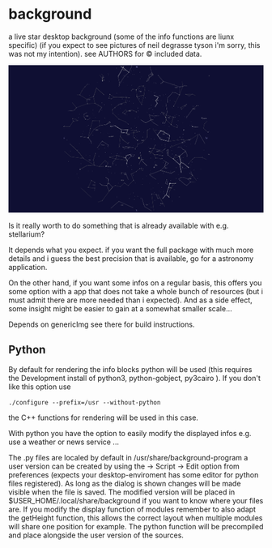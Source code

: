 # background
a live star desktop background (some of the info functions are liunx specific)
(if you expect to see pictures of neil degrasse tyson i'm sorry,
this was not my intention).
see AUTHORS for &copy; included data.

![Background](background.png "background")


Is it really worth to do something that is already available
with e.g. stellarium?

It depends what you expect.
if you want the full package with much more details and
i guess the best precision that is available,
go for a astronomy application.

On the other hand, if you want some infos on a regular basis,
this offers you some option with a app that does
not take a whole bunch of resources
(but i must admit there are more needed than i expected).
And as a side effect, some insight might be easier to gain
at a somewhat smaller scale...

Depends on genericImg see there for build instructions.

## Python

By default for rendering the info blocks python will be used
(this requires the Development install of python3, python-gobject, py3cairo ).
If you don't like this option use
```
./configure --prefix=/usr --without-python
```
the C++ functions for rendering will be used in this case.

With python you have the option to easily
modify the displayed infos e.g. use a weather or news service ...

The .py files are localed by default in /usr/share/background-program
a user version can be created
by using the -> Script -> Edit option from preferences
(expects your desktop-enviroment has some editor for python files registered).
As long as the dialog is shown changes will be made visible when the file
is saved.
The modified version will be placed in $USER_HOME/.local/share/background
if you want to know where your files are.
If you modify the display function of modules remember to also
adapt the getHeight function, this allows
the correct layout when multiple modules will share
one position for example.
The python function will be precompiled
and place alongside the user version of the sources.
